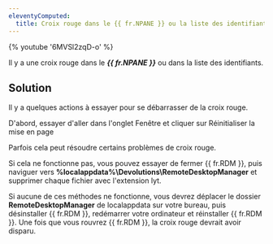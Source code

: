 ```yaml
---
eleventyComputed:
  title: Croix rouge dans le {{ fr.NPANE }} ou la liste des identifiants
---
```

{% youtube '6MVSl2zqD-o' %}  

Il y a une croix rouge dans le ***{{ fr.NPANE }}*** ou dans la liste des identifiants.
## Solution
Il y a quelques actions à essayer pour se débarrasser de la croix rouge.  

D'abord, essayer d'aller dans l'onglet Fenêtre et cliquer sur Réinitialiser la mise en page  

Parfois cela peut résoudre certains problèmes de croix rouge.  

Si cela ne fonctionne pas, vous pouvez essayer de fermer {{ fr.RDM }}, puis naviguer vers **%localappdata%\Devolutions\RemoteDesktopManager** et supprimer chaque fichier avec l'extension lyt.  

Si aucune de ces méthodes ne fonctionne, vous devrez déplacer le dossier **RemoteDesktopManager** de localappdata sur votre bureau, puis désinstaller {{ fr.RDM }}, redémarrer votre ordinateur et réinstaller {{ fr.RDM }}. Une fois que vous rouvrez {{ fr.RDM }}, la croix rouge devrait avoir disparu.
